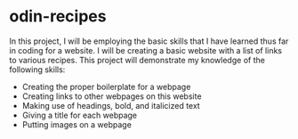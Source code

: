 # odin-recipes

In this project, I will be employing the basic skills that I have learned thus far in coding for a website. I will be creating a basic website with a list of links to various recipes. This project will demonstrate my knowledge of the following skills:

- Creating the proper boilerplate for a webpage
- Creating links to other webpages on this website
- Making use of headings, bold, and italicized text
- Giving a title for each webpage
- Putting images on a webpage